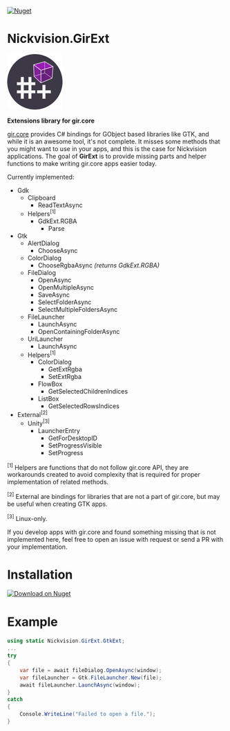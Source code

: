 [![Nuget](https://img.shields.io/nuget/v/Nickvision.GirExt)](https://www.nuget.org/packages/Nickvision.GirExt/)

# Nickvision.GirExt

<img width='128' height='128' alt='Logo' src='Nickvision.GirExt/Resources/logo-r.png'/>

 **Extensions library for gir.core**

[gir.core](https://github.com/gircore/gir.core) provides C# bindings for GObject based libraries like GTK, and while it is an awesome tool, it's not complete. It misses some methods that you might want to use in your apps, and this is the case for Nickvision applications. The goal of **GirExt** is to provide missing parts and helper functions to make writing gir.core apps easier today.

Currently implemented:

* Gdk
  * Clipboard
    * ReadTextAsync
  * Helpers<sup>[1]</sup>
    * GdkExt.RGBA
      * Parse
* Gtk
  * AlertDialog
    * ChooseAsync
  * ColorDialog
    * ChooseRgbaAsync *(returns GdkExt.RGBA)*
  * FileDialog
    * OpenAsync
    * OpenMultipleAsync
    * SaveAsync
    * SelectFolderAsync
    * SelectMultipleFoldersAsync
  * FileLauncher
    * LaunchAsync
    * OpenContainingFolderAsync
  * UriLauncher
    * LaunchAsync
  * Helpers<sup>[1]</sup>
    * ColorDialog
      * GetExtRgba
      * SetExtRgba
    * FlowBox
      * GetSelectedChildrenIndices
    * ListBox
      * GetSelectedRowsIndices
* External<sup>[2]</sup>
  * Unity<sup>[3]</sup>
    * LauncherEntry
      * GetForDesktopID
      * SetProgressVisible
      * SetProgress

<sup>[1]</sup> Helpers are functions that do not follow gir.core API, they are workarounds created to avoid complexity that is required for proper implementation of related methods.

<sup>[2]</sup> External are bindings for libraries that are not a part of gir.core, but may be useful when creating GTK apps.

<sup>[3]</sup> Linux-only.

If you develop apps with gir.core and found something missing that is not implemented here, feel free to open an issue with request or send a PR with your implementation.

# Installation
<a href='https://www.nuget.org/packages/Nickvision.GirExt/'><img width='140' alt='Download on Nuget' src='https://www.nuget.org/Content/gallery/img/logo-header.svg'/></a>

# Example

```csharp
using static Nickvision.GirExt.GtkExt;
...
try
{
    var file = await fileDialog.OpenAsync(window);
    var fileLauncher = Gtk.FileLauncher.New(file);
    await fileLauncher.LaunchAsync(window);
}
catch
{
    Console.WriteLine("Failed to open a file.");
}
```
